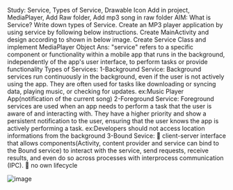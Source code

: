Study: Service, Types of Service, Drawable Icon Add in project, MediaPlayer, Add Raw folder, Add mp3 song in raw folder
AIM: What is Service? Write down types of Service. Create an MP3 player application by using service by following below instructions.
Create MainActivity and design according to shown in below image.
Create Service Class and implement MediaPlayer Object
Ans:
"service" refers to a specific component or functionality within a mobile app that runs in the background, independently of the app's user interface, to perform tasks or provide functionality
Types of Services:
1-Background Service:
Background services run continuously in the background, even if the user is not actively using the app. They are often used for tasks like downloading or syncing data, playing music, or checking for updates. ex:Music Player App(notification of the current song)
2-Foreground Service:
Foreground services are used when an app needs to perform a task that the user is aware of and interacting with. They have a higher priority and show a persistent notification to the user, ensuring that the user knows the app is actively performing a task. ex:Developers should not access location informations from the background
3-Bound Sevice:
 client-server interface that allows components(Activity, content provider and service can bind to the Bound service) to interact with the service, send requests, receive results, and even do so across processes with interprocess communication (IPC).  no own lifecycle


![image](https://github.com/Jainishthakor/MAD_Practical-6_21012021113/assets/139530265/ad17583c-e4bc-4d21-a8af-567eac8214e2)

